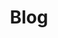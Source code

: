 ---
title: "Blog"
description: Latest thoughts, news, and information about CloudyTuts
weight: 60
---